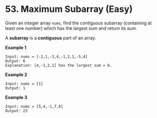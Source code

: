 # 53. Maximum Subarray (Easy)

Given an integer array `nums`, find the contiguous subarray (containing at least one number) which has the largest sum and return its _sum_.

A **subarray** is a **contiguous** part of an array.

**Example 1**

```
Input: nums = [-2,1,-3,4,-1,2,1,-5,4]
Output: 6
Explanation: [4,-1,2,1] has the largest sum = 6.
```

**Example 2**

```
Input: nums = [1]
Output: 1
```

**Example 3**

```
Input: nums = [5,4,-1,7,8]
Output: 23
```
